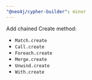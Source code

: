 ```yaml
---
"@neo4j/cypher-builder": minor
---
```


Add chained Create method:

-   `Match.create`
-   `Call.create`
-   `Foreach.create`
-   `Merge.create`
-   `Unwind.create`
-   `With.create`

